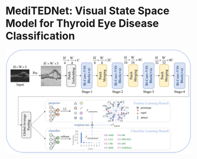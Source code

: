 # MediTEDNet: Visual State Space Model for Thyroid Eye Disease Classification
![The overall architecture of the MediTEDNet.](./MediTEDNet.png)
